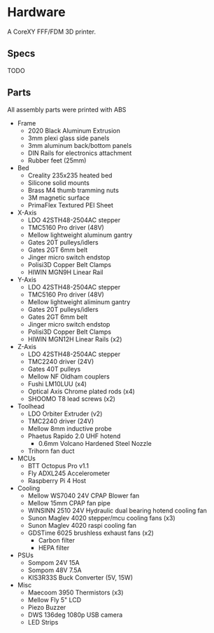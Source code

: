 # Hardware

A CoreXY FFF/FDM 3D printer.

## Specs

TODO

## Parts

All assembly parts were printed with ABS

* Frame
    * 2020 Black Aluminum Extrusion
    * 3mm plexi glass side panels
    * 3mm aluminum back/bottom panels
    * DIN Rails for electronics attachment
    * Rubber feet (25mm)
* Bed
    * Creality 235x235 heated bed
    * Silicone solid mounts
    * Brass M4 thumb tramming nuts
    * 3M magnetic surface
    * PrimaFlex Textured PEI Sheet
* X-Axis
    * LDO 42STH48-2504AC stepper
    * TMC5160 Pro driver (48V)
    * Mellow lightweight aluminum gantry
    * Gates 20T pulleys/idlers
    * Gates 2GT 6mm belt
    * Jinger micro switch endstop
    * Polisi3D Copper Belt Clamps
    * HIWIN MGN9H Linear Rail
* Y-Axis
    * LDO 42STH48-2504AC stepper
    * TMC5160 Pro driver (48V)
    * Mellow lightweight aliminum gantry
    * Gates 20T pulleys/idlers
    * Gates 2GT 6mm belt
    * Jinger micro switch endstop
    * Polisi3D Copper Belt Clamps
    * HIWIN MGN12H Linear Rails (x2)
* Z-Axis
    * LDO 42STH48-2504AC stepper
    * TMC2240 driver (24V)
    * Gates 40T pulleys
    * Mellow NF Oldham couplers
    * Fushi LM10LUU (x4)
    * Optical Axis Chrome plated rods (x4)
    * SHOOMO T8 lead screws (x2)
* Toolhead
    * LDO Orbiter Extruder (v2)
    * TMC2240 driver (24V)
    * Mellow 8mm inductive probe
    * Phaetus Rapido 2.0 UHF hotend
        * 0.6mm Volcano Hardened Steel Nozzle
    * Trihorn fan duct
* MCUs
    * BTT Octopus Pro v1.1
    * Fly ADXL245 Accelerometer
    * Raspberry Pi 4 Host
* Cooling
    * Mellow WS7040 24V CPAP Blower fan
    * Mellow 15mm CPAP fan pipe
    * WINSINN 2510 24V Hydraulic dual bearing hotend cooling fan
    * Sunon Maglev 4020 stepper/mcu cooling fans (x3)
    * Sunon Maglev 4020 raspi cooling fan
    * GDSTime 6025 brushless exhaust fans (x2)
        * Carbon filter
        * HEPA filter
* PSUs
    * Sompom 24V 15A
    * Sompom 48V 7.5A
    * KIS3R33S Buck Converter (5V, 15W)
* Misc
    * Maecoom 3950 Thermistors (x3)
    * Mellow Fly 5" LCD
    * Piezo Buzzer
    * DWS 136deg 1080p USB camera
    * LED Strips
